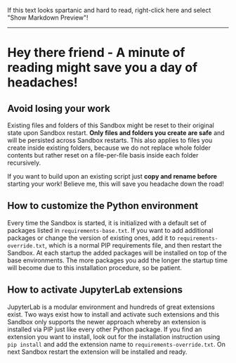 If this text looks spartanic and hard to read, right-click here and select "Show
Markdown Preview"!

***

# Hey there friend - A minute of reading might save you a day of headaches!


## Avoid losing your work
Existing files and folders of this Sandbox might be reset to their original
state upon Sandbox restart. **Only files and folders you create are safe** and
will be persisted across Sandbox restarts. This also applies to files you create
inside existing folders, because we do not replace whole folder contents but
rather reset on a file-per-file basis inside each folder recursively.

If you want to build upon an existing script just **copy and rename before**
starting your work! Believe me, this will save you headache down the road!


## How to customize the Python environment
Every time the Sandbox is started, it is initialized with a default set of
packages listed in `requirements-base.txt`. If you want to add additional
packages or change the version of existing ones, add it to
`requirements-override.txt`, which is a normal PIP requirements file, and then
restart the Sandbox. At each startup the added packages will be installed on top
of the base environments. The more packages you add the longer the startup time
will become due to this installation procedure, so be patient.


## How to activate JupyterLab extensions
JupyterLab is a modular environment and hundreds of great extensions exist. Two
ways exist how to install and activate such extensions and this Sandbox only
supports the newer approach whereby an extension is installed via PIP just like
every other Python package. If you find an extension you want to install, look
out for the installation instruction using `pip install` and add the extension
name to `requirements-override.txt`. On next Sandbox restart the extension will
be installed and ready.
